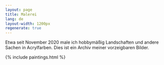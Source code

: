 ```yaml
---
layout: page
title: Malerei
lang: de
layout-width: 1200px
regenerate: true
---
```


Etwa seit November 2020 male ich hobbymäßig Landschaften und andere Sachen in Acrylfarben. Dies ist ein Archiv meiner vorzeigbaren Bilder.

{% include paintings.html %}
